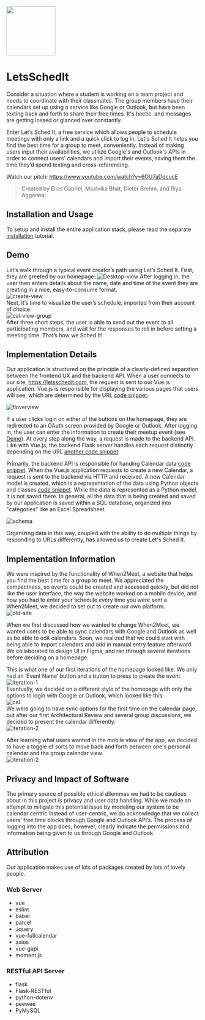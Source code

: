 <img src="/documentation/logo_20190419.png" width="128">


# LetsSchedIt
Consider a situation where a student is working on a team project and needs to coordinate with their classmates. The group members have their calendars set up using a service like Google or Outlook, but have been texting back and forth to share their free times. It's hectic, and messages are getting lossed or glanced over constantly.

Enter Let’s Sched It, a free service which allows people to schedule meetings with only a link and a quick click to log in. Let's Sched It helps you find the best time for a group to meet, conveniently. Instead of making users input their availabilities, we utilize Google's and Outlook's APIs in order to connect users' calendars and import their events, saving them the time they’d spend texting and cross-referencing.

Watch our pitch: https://www.youtube.com/watch?v=6OU7aDdcucE

> Created by Elias Gabriel, Maalvika Bhat, Dieter Brehm, and Riya Aggarwal.


## Installation and Usage
To setup and install the entire application stack, please read the separate [installation](/INSTALLATION.md) tutorial.

## Demo
Let’s walk through a typical event creator’s path using Let’s Sched It.
First, they are greeted by our homepage:
![Desktop-view](documentation/mockups/Desktop-Home-LeavesHalf.png)
After logging in, the user then enters details about the name, date and time of the event they are creating in a nice, easy-to-consume format.  
![create-view](documentation/create-view.png)  
Next, it’s time to visualize the user’s schedule, imported from their account of choice:  
![cal-view-group](documentation/mockups/Desktop-Calendar-Group.png)  
After three short steps, the user is able to send out the event to all participating members, and wait for the responses to roll in before setting a meeting time. That’s how we Sched It!  


## Implementation Details
Our application is structured on the principle of a clearly-defined separation between the frontend UX and the backend API. When a user connects to our site, https://letsschedit.com, the request is sent to our Vue.js application. Vue.js is responsible for displaying the various pages that users will see, which are determined by the URL [code snippet](https://github.com/thearchitector/LetsSchedIt/blob/google-api/source/web/src/router.js#L10-L23).

![floverview](documentation/floverview_20190428.png)

If a user clicks login on either of the buttons on the homepage, they are redirected to an OAuth screen provided by Google or Outlook. After logging in, the user can enter the information to create their meetup event (see [Demo](#demo)). At every step along the way, a request is made to the backend API. Like with Vue.js, the backend Flask server handles each request distinctly depending on the URL [another code snippet](https://github.com/thearchitector/LetsSchedIt/blob/backend/source/api/app.py#L43-L51).

Primarily, the backend API is responsible for handing Calendar data [code snippet](https://github.com/thearchitector/LetsSchedIt/blob/backend/source/api/controllers/calendar_controller.py#L13). When the Vue.js application requests to create a new Calendar, a request is sent to the backend via HTTP and received. A new Calendar model is created, which is a representation of the data using Python objects and classes [code snippet](https://github.com/thearchitector/LetsSchedIt/blob/backend/source/api/models/calendar.py). While the data is represented as a Python model, it is not saved there. In general, all the data that is being created and saved by our application is saved within a SQL database, organized into "categories" like an Excel Spreadsheet.

![schema](documentation/db-schema_20190428.png)

Organizing data in this way, coupled with the ability to do multiple things by responding to URLs differently, has allowed us to create Let's Sched It.


## Implementation Information  
  
We were inspired by the functionality of When2Meet, a website that helps you find the best time for a group to meet. We appreciated the compactness, so events could be created and accessed quickly, but did not like the user interface, the way the website worked on a mobile device, and how you had to enter your schedule every time you were sent a When2Meet, we decided to set out to create our own platform.   
![old-site](documentation/when2meetscreenshot.png)   

When we first discussed how we wanted to change When2Meet, we wanted users to be able to sync calendars with Google and Outlook as well as be able to edit calendars. Soon, we realized that we could start with being able to import calendars and add in manual entry feature afterward. We collaborated to design UI in Figma, and ran through several iterations before deciding on a homepage.  

This is what one of our first iterations of the homepage looked like. We only had an ‘Event Name’ button and a button to press to create the event.  
![iteration-1](documentation/iteration1.png)  
Eventually, we decided on a different style of the homepage with only the options to login with Google or Outlook, which looked like this:  
![cal](documentation/finalcreateevent.png)  
We were going to have sync options for the first time on the calendar page, but after our first Architectural Review and several group discussions, we decided to present the calendar differently.  
![iteration-2](documentation/iterationcal.png)    

After learning what users wanted in the mobile view of the app, we decided to have a toggle of sorts to move back and forth between one's personal calendar and the group calendar view.  
![iteration-2](documentation/mobilecal.png)  


## Privacy and Impact of Software
The primary source of possible ethical dilemmas we had to be cautious about in this project is privacy and user data handling. While we made an attempt to mitigate this potential issue by modeling our system to be calendar centric instead of user-centric, we do acknowledge that we collect users’ free time blocks through Google and Outlook API’s. The process of logging into the app does, however, clearly indicate the permissions and information being given to us through Google and Outlook.    


## Attribution
Our application makes use of lots of packages created by lots of lovely people.

### Web Server
* vue
* eslint
* babel
* parcel
* Jquery
* vue-fullcalendar
* axios
* vue-gapi
* moment.js

### RESTful API Server
* flask
* Flask-RESTful
* python-dotenv
* peewee
* PyMySQL
